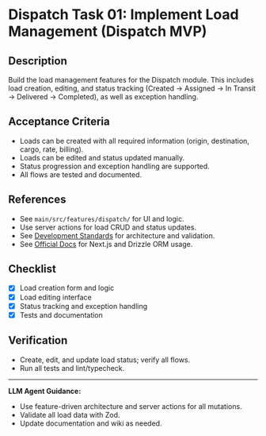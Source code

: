 # Dispatch Task 01: Implement Load Management (Dispatch MVP)

## Description
Build the load management features for the Dispatch module. This includes load creation, editing, and status tracking (Created → Assigned → In Transit → Delivered → Completed), as well as exception handling.

## Acceptance Criteria
- Loads can be created with all required information (origin, destination, cargo, rate, billing).
- Loads can be edited and status updated manually.
- Status progression and exception handling are supported.
- All flows are tested and documented.

## References
- See `main/src/features/dispatch/` for UI and logic.
- Use server actions for load CRUD and status updates.
- See [Development Standards](../Development-Standards.md) for architecture and validation.
- See [Official Docs](../Official-Docs.md) for Next.js and Drizzle ORM usage.

## Checklist
 - [x] Load creation form and logic
 - [x] Load editing interface
 - [x] Status tracking and exception handling
 - [x] Tests and documentation

## Verification
- Create, edit, and update load status; verify all flows.
- Run all tests and lint/typecheck.

---

**LLM Agent Guidance:**
- Use feature-driven architecture and server actions for all mutations.
- Validate all load data with Zod.
- Update documentation and wiki as needed.
